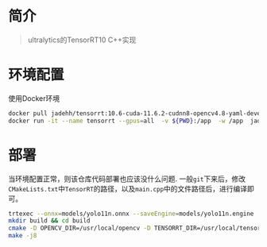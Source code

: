 # 简介
> ultralytics的TensorRT10 C++实现

# 环境配置
使用Docker环境

```bash
docker pull jadehh/tensorrt:10.6-cuda-11.6.2-cudnn8-opencv4.8-yaml-devel
docker run -it --name tensorrt --gpus=all  -v ${PWD}:/app  -w /app  jadehh/tensorrt:10.6-cuda-11.6.2-cudnn8-opencv4.8-yaml-devel
```



# 部署
当环境配置正常，则该仓库代码部署也应该没什么问题.
一般`git`下来后，修改`CMakeLists.txt`中`TensorRT`的路径，以及`main.cpp`中的文件路径后，进行编译即可。

``` sh
trtexec --onnx=models/yolo11n.onnx --saveEngine=models/yolo11n.engine  --tacticSources="+cublas,-cublasLt"
mkdir build && cd build
cmake -D OPENCV_DIR=/usr/local/opencv -D TENSORRT_DIR=/usr/local/tensorrt -D CUDA_DIR=/usr/local/cuda -D YAML_DIR=/usr/local/yaml ..
make -j8
```